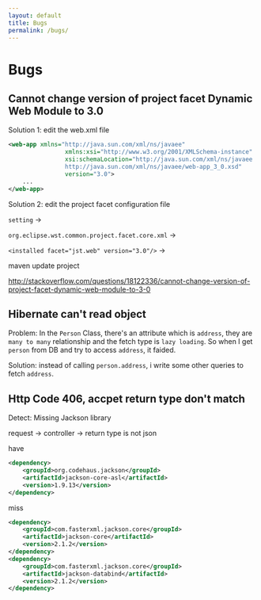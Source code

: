 ```yaml
---
layout: default
title: Bugs
permalink: /bugs/
---
```


# Bugs

## Cannot change version of project facet Dynamic Web Module to 3.0
Solution 1: edit the web.xml file

~~~ xml
<web-app xmlns="http://java.sun.com/xml/ns/javaee"
				xmlns:xsi="http://www.w3.org/2001/XMLSchema-instance"
    			xsi:schemaLocation="http://java.sun.com/xml/ns/javaee
          		http://java.sun.com/xml/ns/javaee/web-app_3_0.xsd"
    			version="3.0">
	...
</web-app>
~~~

Solution 2: edit the project facet configuration file

`setting` ->

`org.eclipse.wst.common.project.facet.core.xml` ->

`<installed facet="jst.web" version="3.0"/>` ->

maven update project

<http://stackoverflow.com/questions/18122336/cannot-change-version-of-project-facet-dynamic-web-module-to-3-0>

## Hibernate can't read object
Problem:
In the `Person` Class, there's an attribute which is `address`, they are `many to many` relationship and the fetch type is `lazy loading`.
So when I get `person` from DB and try to access `address`, it faided.

Solution:
instead of calling `person.address`, i write some other queries to fetch `address`.

## Http Code 406, accpet return type don't match
Detect: Missing Jackson library

request -> controller -> return type is not json

have

~~~ xml
<dependency>
	<groupId>org.codehaus.jackson</groupId>
	<artifactId>jackson-core-asl</artifactId>
	<version>1.9.13</version>
</dependency>
~~~

miss

~~~ xml
<dependency>
	<groupId>com.fasterxml.jackson.core</groupId>
	<artifactId>jackson-core</artifactId>
	<version>2.1.2</version>
</dependency>
<dependency>
	<groupId>com.fasterxml.jackson.core</groupId>
	<artifactId>jackson-databind</artifactId>
	<version>2.1.2</version>
</dependency>
~~~
